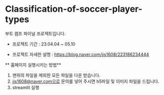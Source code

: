 # Classification-of-soccer-player-types

부트 캠프 파이널 프로젝트입니다.


- 프로젝트 기간 : 23.04.04 ~ 05.10

- 프로젝트 자세한 설명 : https://blog.naver.com/jjs1608/223186234444

** 홈페이지 실행시키는 방법**
1. 맨위의 파일을 제외한 모든 파일을 다운 받습니다.
2. jjs1608@naver.com으로 문의를 넣어 주시면 h5파일 및 이미지 파일을 드립니다.
3. streamlit 실행
